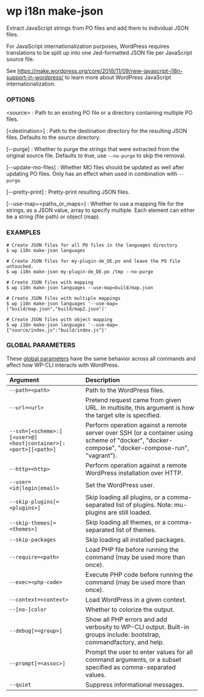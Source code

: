 # wp i18n make-json

Extract JavaScript strings from PO files and add them to individual JSON files.

For JavaScript internationalization purposes, WordPress requires translations to be split up into one Jed-formatted JSON file per JavaScript source file.

See https://make.wordpress.org/core/2018/11/09/new-javascript-i18n-support-in-wordpress/ to learn more about WordPress JavaScript internationalization.

### OPTIONS

&lt;source&gt;
: Path to an existing PO file or a directory containing multiple PO files.

[&lt;destination&gt;]
: Path to the destination directory for the resulting JSON files. Defaults to the source directory.

[\--purge]
: Whether to purge the strings that were extracted from the original source file. Defaults to true, use `--no-purge` to skip the removal.

[\--update-mo-files]
: Whether MO files should be updated as well after updating PO files. Only has an effect when used in combination with `--purge`.

[\--pretty-print]
: Pretty-print resulting JSON files.

[\--use-map=&lt;paths_or_maps&gt;]
: Whether to use a mapping file for the strings, as a JSON value, array to specify multiple. Each element can either be a string (file path) or object (map).

### EXAMPLES

    # Create JSON files for all PO files in the languages directory
    $ wp i18n make-json languages

    # Create JSON files for my-plugin-de_DE.po and leave the PO file untouched.
    $ wp i18n make-json my-plugin-de_DE.po /tmp --no-purge

    # Create JSON files with mapping
    $ wp i18n make-json languages --use-map=build/map.json

    # Create JSON files with multiple mappings
    $ wp i18n make-json languages '--use-map=["build/map.json","build/map2.json"]'

    # Create JSON files with object mapping
    $ wp i18n make-json languages '--use-map={"source/index.js":"build/index.js"}'

### GLOBAL PARAMETERS

These [global parameters](https://make.wordpress.org/cli/handbook/config/) have the same behavior across all commands and affect how WP-CLI interacts with WordPress.

| **Argument**    | **Description**              |
|:----------------|:-----------------------------|
| `--path=<path>` | Path to the WordPress files. |
| `--url=<url>` | Pretend request came from given URL. In multisite, this argument is how the target site is specified. |
| `--ssh=[<scheme>:][<user>@]<host\|container>[:<port>][<path>]` | Perform operation against a remote server over SSH (or a container using scheme of "docker", "docker-compose", "docker-compose-run", "vagrant"). |
| `--http=<http>` | Perform operation against a remote WordPress installation over HTTP. |
| `--user=<id\|login\|email>` | Set the WordPress user. |
| `--skip-plugins[=<plugins>]` | Skip loading all plugins, or a comma-separated list of plugins. Note: mu-plugins are still loaded. |
| `--skip-themes[=<themes>]` | Skip loading all themes, or a comma-separated list of themes. |
| `--skip-packages` | Skip loading all installed packages. |
| `--require=<path>` | Load PHP file before running the command (may be used more than once). |
| `--exec=<php-code>` | Execute PHP code before running the command (may be used more than once). |
| `--context=<context>` | Load WordPress in a given context. |
| `--[no-]color` | Whether to colorize the output. |
| `--debug[=<group>]` | Show all PHP errors and add verbosity to WP-CLI output. Built-in groups include: bootstrap, commandfactory, and help. |
| `--prompt[=<assoc>]` | Prompt the user to enter values for all command arguments, or a subset specified as comma-separated values. |
| `--quiet` | Suppress informational messages. |
